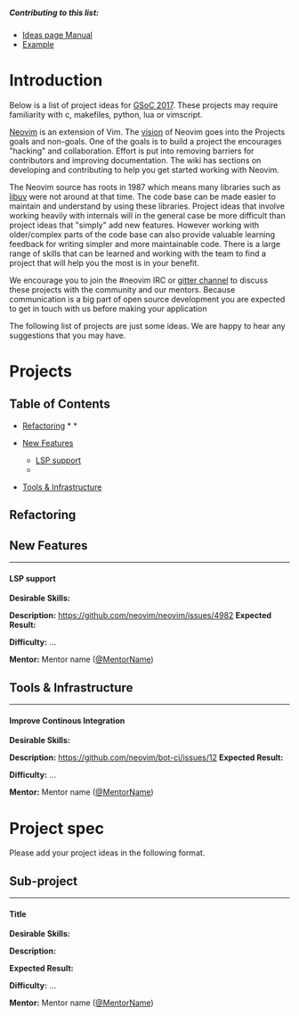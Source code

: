 ##### Contributing to this list:
* [Ideas page Manual](http://write.flossmanuals.net/gsoc-mentoring/making-your-ideas-page/)
* [Example](https://github.com/nim-lang/Nim/wiki/GSoC-2016-Ideas)

# Introduction
Below is a list of project ideas for [GSoC 2017](https://developers.google.com/open-source/gsoc/). These projects may require familiarity with c, makefiles, python, lua or vimscript.

[Neovim](https://neovim.io/) is an extension of Vim. The [vision](https://neovim.io/charter/) of Neovim goes into the Projects goals and non-goals. One of the goals is to build a project the encourages "hacking" and collaboration. Effort is put into removing barriers for contributors and improving documentation. The wiki has sections on developing and contributing to help you get started working with Neovim.

The Neovim source has roots in 1987 which means many libraries such as [libuv](https://github.com/libuv/libuv) were not around at that time. The code base can be made easier to maintain and understand by using these libraries. Project ideas that involve working heavily with internals will in the general case be more difficult than project ideas that "simply" add new features. However working with older/complex parts of the code base can also provide valuable learning feedback for writing simpler and more maintainable code. There is a large range of skills that can be learned and working with the team to find a project that will help you the most is in your benefit.

We encourage you to join the #neovim IRC or [gitter channel](https://gitter.im/neovim/neovim) to discuss these projects with the community and our mentors. Because communication is a big part of open source development you are expected to get in touch with us before making your application

The following list of projects are just some ideas. We are happy to hear any suggestions that you may have.

# Projects

## Table of Contents
  * [Refactoring](#refactoring)
      * 
      * 
    
  * [New Features](#new-features)
      * [LSP support](#lsp-support)
      * 

  * [Tools &amp; Infrastructure](#tools--infrastructure)

## Refactoring

## New Features
___
#### LSP support

**Desirable Skills:**

**Description:**
https://github.com/neovim/neovim/issues/4982
**Expected Result:**

**Difficulty:** ...

**Mentor:** Mentor name ([@MentorName](http://github.com/MentorName))

## Tools & Infrastructure

___
#### Improve Continous Integration

**Desirable Skills:**

**Description:**
https://github.com/neovim/bot-ci/issues/12
**Expected Result:**

**Difficulty:** ...

**Mentor:** Mentor name ([@MentorName](http://github.com/MentorName))


# Project spec



Please add your project ideas in the following format.

## Sub-project
___
#### Title

**Desirable Skills:**

**Description:**

**Expected Result:**

**Difficulty:** ...

**Mentor:** Mentor name ([@MentorName](http://github.com/MentorName))